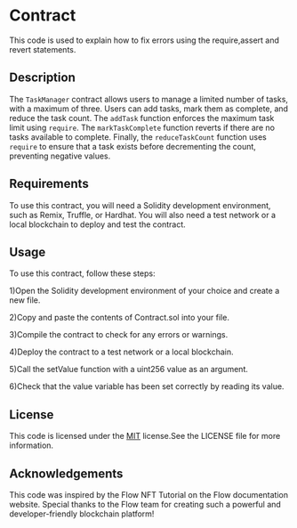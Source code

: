 
# Contract

This code is used to explain how to fix errors using the require,assert and revert statements.


## Description

The `TaskManager` contract allows users to manage a limited number of tasks, with a maximum of three. Users can add tasks, mark them as complete, and reduce the task count. The `addTask` function enforces the maximum task limit using `require`. The `markTaskComplete` function reverts if there are no tasks available to complete. Finally, the `reduceTaskCount` function uses `require` to ensure that a task exists before decrementing the count, preventing negative values.


## Requirements

To use this contract, you will need a Solidity development environment, such as Remix, Truffle, or Hardhat. You will also need a test network or a local blockchain to deploy and test the contract.
## Usage

To use this contract, follow these steps:

1)Open the Solidity development environment of your choice and create a new file.

2)Copy and paste the contents of Contract.sol into your file.

3)Compile the contract to check for any errors or warnings.

4)Deploy the contract to a test network or a local blockchain.

5)Call the setValue function with a uint256 value as an argument.

6)Check that the value variable has been set correctly by reading its value.
## License

This code is licensed under the [MIT](https://choosealicense.com/licenses/mit/) license.See the LICENSE file for more information.


## Acknowledgements

This code was inspired by the Flow NFT Tutorial on the Flow documentation website. Special thanks to the Flow team for creating such a powerful and developer-friendly blockchain platform!
